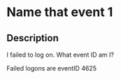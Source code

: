 # Name that event 1

## Description

I failed to log on. What event ID am I?



Failed logons are eventID 4625



```

```


